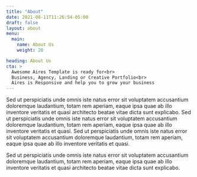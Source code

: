```yaml
---
title: "About"
date: 2021-08-11T11:26:54-05:00
draft: false
layout: about
menu:
  main:
    name: About Us
    weight: 20

heading: About Us
cta: >
  Awesome Aires Template is ready for<br>
  Business, Agency, Landing or Creative Portfolio<br>
  Aires is Responsive and help you to grow your business
---
```

Sed ut perspiciatis unde omnis iste natus error sit voluptatem accusantium doloremque laudantium, totam rem aperiam, eaque ipsa quae ab illo inventore veritatis et quasi architecto beatae vitae dicta sunt explicabo. Sed ut perspiciatis unde omnis iste natus error sit voluptatem accusantium doloremque laudantium, totam rem aperiam, eaque ipsa quae ab illo inventore veritatis et quasi. Sed ut perspiciatis unde omnis iste natus error sit voluptatem accusantium doloremque laudantium, totam rem aperiam, eaque ipsa quae ab illo inventore veritatis et quasi.

Sed ut perspiciatis unde omnis iste natus error sit voluptatem accusantium doloremque laudantium, totam rem aperiam, eaque ipsa quae ab illo inventore veritatis et quasi architecto beatae vitae dicta sunt explicabo.

        
